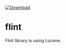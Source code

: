[ ![Download](https://api.bintray.com/packages/pageseeder/maven/flint/images/download.svg) ](https://bintray.com/pageseeder/maven/flint/_latestVersion)

# flint

Flint library is using Lucene.
